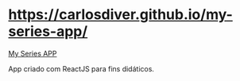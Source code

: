# https://carlosdiver.github.io/my-series-app/

<a href="http://myseriesapp-com.umbler.net/" target="_blank">My Series APP</a>

App criado com ReactJS para fins didáticos.
